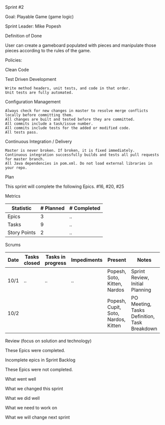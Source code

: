Sprint #2

Goal: Playable Game (game logic)

Sprint Leader: Mike Popesh

Definition of Done

User can create a gameboard populated with pieces and manipulate those pieces according to the rules of the game.

Policies:

Clean Code


Test Driven Development

    Write method headers, unit tests, and code in that order.
    Unit tests are fully automated.
   
Configuration Management

    Always check for new changes in master to resolve merge conflicts locally before committing them.
    All changes are built and tested before they are committed.
    All commits include a task/issue number.
    All commits include tests for the added or modified code.
    All tests pass.

Continuous Integration / Delivery

    Master is never broken. If broken, it is fixed immediately.
    Continuous integration successfully builds and tests all pull requests for master branch.
    All Java dependencies in pom.xml. Do not load external libraries in your repo.

Plan

This sprint will complete the following Epics.
#16, #20, #25


Metrics

| Statistic |	# Planned |	# Completed |
|---|---|---|
|Epics |3|..|	    
|Tasks |9|..|
|Story Points|2|..|


Scrums

|Date |	Tasks closed |Tasks in progress |	Impediments  | Present   | Notes |
|---|---|---|---|---|---|
|10/1 |   ..  |        ..        |          ..          |  Popesh, Soto, Kitten, Nardos    |  Sprint Review, Initial Planning |
|10/2 ||||Popesh, Cupit, Soto, Nardos, Kitten  | PO Meeting, Tasks Definition, Task Breakdown |

Review (focus on solution and technology)


These Epics were completed.


Incomplete epics in Sprint Backlog

These Epics were not completed.

What went well

What we changed this sprint

What we did well

What we need to work on

What we will change next sprint

